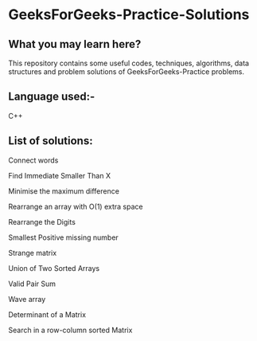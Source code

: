 # GeeksForGeeks-Practice-Solutions

## What you may learn here?

This repository contains some useful codes, techniques, algorithms, data structures and problem solutions of GeeksForGeeks-Practice problems.

## Language used:-
C++

## List of solutions:

Connect words

Find Immediate Smaller Than X

Minimise the maximum difference

Rearrange an array with O(1) extra space

Rearrange the Digits

Smallest Positive missing number

Strange matrix

Union of Two Sorted Arrays

Valid Pair Sum

Wave array

Determinant of a Matrix

Search in a row-column sorted Matrix


